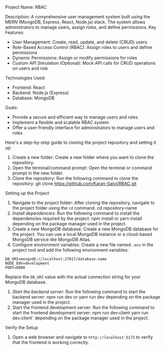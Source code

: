 Project Name: RBAC

Description: A comprehensive user management system built using the MERN (MongoDB, Express, React, Node.js) stack. The system allows administrators to manage users, assign roles, and define permissions.
Key Features:

- User Management: Create, read, update, and delete (CRUD) users
- Role-Based Access Control (RBAC): Assign roles to users and define permissions
- Dynamic Permissions: Assign or modify permissions for roles
- Custom API Simulation (Optional): Mock API calls for CRUD operations on users and role

Technologies Used:

- Frontend: React
- Backend: Node.js (Express)
- Database: MongoDB


Goals:

- Provide a secure and efficient way to manage users and roles
- Implement a flexible and scalable RBAC system
- Offer a user-friendly interface for administrators to manage users and roles

Here's a step-by-step guide to cloning  the project repository and setting it up:

1. Create a new folder: Create a new folder where you want to clone the repository.
2. Open the terminal/command prompt: Open the terminal or command prompt in the new folder.
4. Clone the repository: Run the following command to clone the repository:
git clone https://github.com/Karan-Salvi/RBAC.git

Setting up the Project

1. Navigate to the project folder: After cloning the repository, navigate to the project folder using the `cd` command.
cd repository-name
1. *Install dependencies*: Run the following command to install the dependencies required by the project:
npm install or yarn install
depending on the package manager used in the project.
1. Create a new MongoDB database: Create a new MongoDB database for the project. You can use a local MongoDB instance or a cloud-based MongoDB service like MongoDB Atlas.
2. Configure environment variables: Create a new file named `.env` in the project root and add the following environment variables:
```
DB_URI=mongodb://localhost:27017/database-name
NODE_ENV=development
PORT=8000
```
Replace the `DB_URI` value with the actual connection string for your MongoDB database.
1. *Start the backend server*: Run the following command to start the backend server:
npm run dev or  yarn run dev
depending on the package manager used in the project.
1. Start the frontend development server: Run the following command to start the frontend development server:
npm run dev:client
yarn run dev:client`
depending on the package manager used in the project.

Verify the Setup

1. Open a web browser and navigate to `http://localhost:5173` to verify that the frontend is working correctly.


